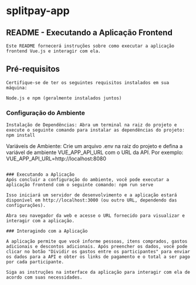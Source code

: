 # splitpay-app

## README - Executando a Aplicação Frontend
```
Este README fornecerá instruções sobre como executar a aplicação frontend Vue.js e interagir com ela.
```

## Pré-requisitos
```
Certifique-se de ter os seguintes requisitos instalados em sua máquina:

Node.js e npm (geralmente instalados juntos)
```

### Configuração do Ambiente
```
Instalação de Dependências: Abra um terminal na raiz do projeto e execute o seguinte comando para instalar as dependências do projeto: npm install
```

Variáveis de Ambiente: Crie um arquivo .env na raiz do projeto e defina a variável de ambiente VUE_APP_API_URL com o URL da API. Por exemplo: VUE_APP_API_URL=http://localhost:8080

```

### Executando a Aplicação
Após concluir a configuração do ambiente, você pode executar a aplicação frontend com o seguinte comando: npm run serve

Isso iniciará um servidor de desenvolvimento e a aplicação estará disponível em http://localhost:3000 (ou outro URL, dependendo das configurações).

Abra seu navegador da web e acesse o URL fornecido para visualizar e interagir com a aplicação.

### Interagindo com a Aplicação

A aplicação permite que você informe pessoas, itens comprados, gastos adicionais e descontos adicionais. Após preencher os dados, você pode clicar no botão "Dividir os gastos entre os participantes" para enviar os dados para a API e obter os links de pagamento e o total a ser pago por cada participante.

Siga as instruções na interface da aplicação para interagir com ela de acordo com suas necessidades.
